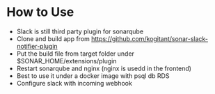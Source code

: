 # How to Use

* Slack is still third party plugin for sonarqube
* Clone and build app from https://github.com/kogitant/sonar-slack-notifier-plugin
* Put the build file from target folder under $SONAR_HOME/extensions/plugin
* Restart sonarqube and nginx (nginx is usedd in the frontend)
* Best to use it under a docker image with psql db RDS
* Configure slack with incoming webhook
